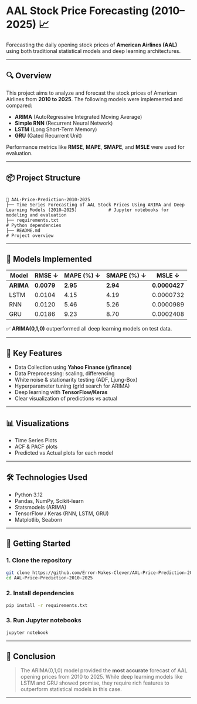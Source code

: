 # AAL Stock Price Forecasting (2010–2025) 📈

Forecasting the daily opening stock prices of **American Airlines (AAL)** using both traditional statistical models and deep learning architectures.

---

## 🔍 Overview

This project aims to analyze and forecast the stock prices of American Airlines from **2010 to 2025**. The following models were implemented and compared:

- **ARIMA** (AutoRegressive Integrated Moving Average)
- **Simple RNN** (Recurrent Neural Network)
- **LSTM** (Long Short-Term Memory)
- **GRU** (Gated Recurrent Unit)

Performance metrics like **RMSE**, **MAPE**, **SMAPE**, and **MSLE** were used for evaluation.

---

## 📦 Project Structure

```

📁 AAL-Price-Prediction-2010-2025
├── Time Series Forecasting of AAL Stock Prices Using ARIMA and Deep Learning Models (2010–2025)            # Jupyter notebooks for modeling and evaluation
├── requirements.txt                                                                                        # Python dependencies
├── README.md                                                                                               # Project overview

````

---

## 🧠 Models Implemented

| Model   | RMSE ↓     | MAPE (%) ↓ | SMAPE (%) ↓ | MSLE ↓       |
|---------|------------|-------------|--------------|---------------|
| **ARIMA** | **0.0079** | **2.95**   | **2.94**     | **0.0000427** |
| LSTM    | 0.0104     | 4.15       | 4.19         | 0.0000732     |
| RNN     | 0.0120     | 5.46       | 5.26         | 0.0000989     |
| GRU     | 0.0186     | 9.23       | 8.70         | 0.0002408     |

✅ **ARIMA(0,1,0)** outperformed all deep learning models on test data.

---

## 📌 Key Features

- Data Collection using **Yahoo Finance (yfinance)**
- Data Preprocessing: scaling, differencing
- White noise & stationarity testing (ADF, Ljung-Box)
- Hyperparameter tuning (grid search for ARIMA)
- Deep learning with **TensorFlow/Keras**
- Clear visualization of predictions vs actual

---

## 📊 Visualizations

- Time Series Plots
- ACF & PACF plots
- Predicted vs Actual plots for each model

---

## 🛠️ Technologies Used

- Python 3.12
- Pandas, NumPy, Scikit-learn
- Statsmodels (ARIMA)
- TensorFlow / Keras (RNN, LSTM, GRU)
- Matplotlib, Seaborn

---

## 🚀 Getting Started

### 1. Clone the repository

```bash
git clone https://github.com/Error-Makes-Clever/AAL-Price-Prediction-2010-2025.git
cd AAL-Price-Prediction-2010-2025
````

### 2. Install dependencies

```bash
pip install -r requirements.txt
```

### 3. Run Jupyter notebooks

```bash
jupyter notebook
```

---

## 🧾 Conclusion

> The ARIMA(0,1,0) model provided the **most accurate** forecast of AAL opening prices from 2010 to 2025.
> While deep learning models like LSTM and GRU showed promise, they require rich features to outperform statistical models in this case.

---
